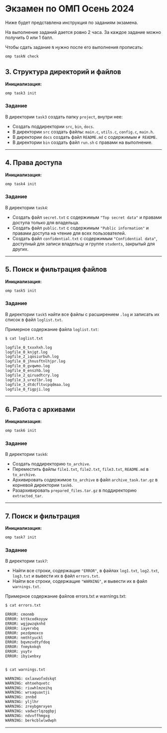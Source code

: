 # Экзамен по ОМП Осень 2024
Ниже будет представлена инструкция по заданиям экзамена. 

На выполнение заданий дается ровно 2 часа. За каждое задание можно получить 0 или 1 балл. 

Чтобы сдать задание `N` нужно после его выполнения прописать:
```bash
omp taskN check
```

## 3. Структура директорий и файлов

**Инициализация:**

```bash
omp task3 init
```

### Задание

В директории `task3` создать папку `project`, внутри нее:

- Создать поддиректории `src`, `bin`, `docs`.
- В директории `src` создать файлы: `main.c`, `utils.c`, `config.c`, `main.h`.
- В директории `docs` создать файл `README.md` с содержимым `# README`.
- В директории `bin` создать файл `run.sh` с правами на выполнение.
---

## 4. Права доступа

**Инициализация:**

```bash
omp task4 init
```

### Задание

В директории `task4`:

- Создать файл `secret.txt` с содержимым `"Top secret data"` и правами доступа только для владельца.
- Создать файл `public.txt` с содержимым `"Public information"` и правами доступа на чтение для всех пользователей.
- Создать файл `confidential.txt` с содержимым `"Confidential data"`, доступный для записи владельцу и группе `students`, закрытый для других.

---

## 5. Поиск и фильтрация файлов

**Инициализация:**

```bash
omp task5 init
```

### Задание

В директории `task5` найти все файлы с расширением `.log` и записать их список в файл `loglist.txt`.

Примерное содержание файла `loglist.txt`:

```bash
$ cat loglist.txt

logfile_0_txxxhxh.log
logfile_0_knjgt.log
logfile_2_iqosiurbuh.log
logfile_0_jhnusftnlhjpr.log
logfile_0_gvqwmo.log
logfile_0_enszhb.log
logfile_2_qiruadtcry.log
logfile_3_urezlbr.log
logfile_3_dtdcfltvcpqdmaa.log
logfile_0_figpji.log
```

---

## 6. Работа с архивами

**Инициализация:**

```bash
omp task6 init
```

### Задание

В директории `task6`:

- Создать поддиректорию `to_archive`.
- Переместить файлы `file1.txt`, `file2.txt`, `file3.txt`, `README.md` в `to_archive`.
- Архивировать содержимое `to_archive` в файл `archive_task.tar.gz` в корневой директории `task6`.
- Разархивировать `prepared_files.tar.gz` в поддиректорию `extracted_tar`.

---

## 7. Поиск и фильтрация

**Инициализация:**

```bash
omp task7 init
```

### Задание

В директории `task7`:

- Найти все строки, содержащие `"ERROR"`, в файлах `log1.txt`, `log2.txt`, `log3.txt` и вывести их в файл `errors.txt`.
- Найти все строки, содержащие `"WARNING"`, и вывести их в файл `warnings.txt`.


Примерное содержание файлов errors.txt и warnings.txt:
```bash
$ cat errors.txt

ERROR: cmonmb
ERROR: kttkcodkoyyw
ERROR: wgjpwzqknhd
ERROR: iayerxbq
ERROR: pezdpmoxco
ERROR: nmthtyuckl
ERROR: bqvmzvdtyfdoq
ERROR: fnmyknkqh
ERROR: yuytv
ERROR: ibyiwnbxy
```

```bash

$ cat warnings.txt

WARNING: oxlaxwofxdskqt
WARNING: ehtoehqvetc
WARNING: riuwhlmzeihq
WARNING: wrsaguaxtji
WARNING: znnbd
WARNING: yljlhr
WARNING: zreybgmrxyen
WARNING: vadwzrlqzqgbpj
WARNING: ndvvffhmgxg
WARNING: berkcblwlwdwph

```
---
